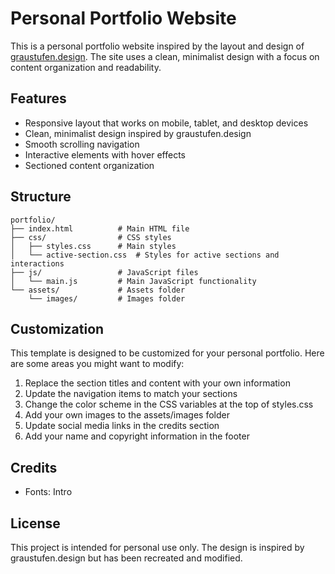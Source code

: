 # Personal Portfolio Website

This is a personal portfolio website inspired by the layout and design of [graustufen.design](https://graustufen.design/). The site uses a clean, minimalist design with a focus on content organization and readability.

## Features

- Responsive layout that works on mobile, tablet, and desktop devices
- Clean, minimalist design inspired by graustufen.design
- Smooth scrolling navigation
- Interactive elements with hover effects
- Sectioned content organization

## Structure

```
portfolio/
├── index.html          # Main HTML file
├── css/                # CSS styles
│   ├── styles.css      # Main styles
│   └── active-section.css  # Styles for active sections and interactions
├── js/                 # JavaScript files
│   └── main.js         # Main JavaScript functionality
└── assets/             # Assets folder
    └── images/         # Images folder
```

## Customization

This template is designed to be customized for your personal portfolio. Here are some areas you might want to modify:

1. Replace the section titles and content with your own information
2. Update the navigation items to match your sections
3. Change the color scheme in the CSS variables at the top of styles.css
4. Add your own images to the assets/images folder
5. Update social media links in the credits section
6. Add your name and copyright information in the footer

## Credits
- Fonts: Intro

## License

This project is intended for personal use only. The design is inspired by graustufen.design but has been recreated and modified. 